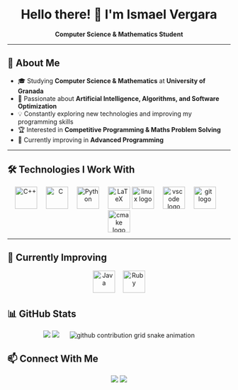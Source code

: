 <h1 align="center">Hello there! 👋 I'm Ismael Vergara</h1>  

<p align="center">
  <strong>Computer Science & Mathematics Student</strong>
</p>

---

## 🚀 About Me  
- 🎓 Studying **Computer Science & Mathematics** at **University of Granada**  
- 🤖 Passionate about **Artificial Intelligence, Algorithms, and Software Optimization**  
- 💡 Constantly exploring new technologies and improving my programming skills  
- 🏆 Interested in **Competitive Programming & Maths Problem Solving**  
- 🌱 Currently improving in **Advanced Programming** 

---

## 🛠️ Technologies I Work With  

<div align="center">
  <img src="https://cdn.jsdelivr.net/gh/devicons/devicon/icons/cplusplus/cplusplus-original.svg" height="50" alt="C++"/>
  <img width="12"/>
  <img src="https://cdn.jsdelivr.net/gh/devicons/devicon/icons/c/c-original.svg" height="50" alt="C"/>
  <img width="12"/>
  <img src="https://cdn.jsdelivr.net/gh/devicons/devicon/icons/python/python-original.svg" height="50" alt="Python"/>
  <img width="12"/>
  <img src="https://cdn.jsdelivr.net/gh/devicons/devicon/icons/latex/latex-original.svg" height="50" alt="LaTeX"/>
  <img src="https://cdn.jsdelivr.net/gh/devicons/devicon/icons/linux/linux-original.svg" height="50" alt="linux logo"  />
  <img width="12" />
  <img src="https://cdn.jsdelivr.net/gh/devicons/devicon/icons/vscode/vscode-original.svg" height="50" alt="vscode logo"  />
  <img width="12" />
  <img src="https://cdn.jsdelivr.net/gh/devicons/devicon/icons/git/git-original.svg" height="50" alt="git logo"  />
  <img width="12" />
  <img src="https://cdn.jsdelivr.net/gh/devicons/devicon/icons/cmake/cmake-original.svg" height="50" alt="cmake logo"  />
</div>

---

## 📌 Currently Improving  

<div align="center">
  <img src="https://cdn.jsdelivr.net/gh/devicons/devicon/icons/java/java-original.svg" height="50" alt="Java"/>
  <img width="10"/>
  <img src="https://cdn.jsdelivr.net/gh/devicons/devicon/icons/ruby/ruby-original.svg" height="50" alt="Ruby"/>
</div>

## 📊 GitHub Stats  

<p align="center">
  <img src="https://github-readme-stats.vercel.app/api?username=ismael-vergara&theme=dark&show_icons=true&hide_border=false&count_private=true"/>
  <img src="https://github-readme-stats.vercel.app/api/top-langs/?username=ismael-vergara&theme=dark&show_icons=true&hide_border=false&layout=compact"/>
  <picture>
    <source media="(prefers-color-scheme: dark)" srcset="https://raw.githubusercontent.com/YOUR_GITHUB_USERNAME/YOUR_GITHUB_USERNAME/output/github-contribution-grid-snake-dark.svg">
    <source media="(prefers-color-scheme: light)" srcset="https://raw.githubusercontent.com/YOUR_GITHUB_USERNAME/YOUR_GITHUB_USERNAME/output/github-contribution-grid-snake.svg">
    <img alt="github contribution grid snake animation" src="https://raw.githubusercontent.com/YOUR_GITHUB_USERNAME/YOUR_GITHUB_USERNAME/output/github-contribution-grid-snake.svg">
  </picture>
</p>

## 📫 Connect With Me  

<p align="center">
  <a href="mailto:tuemail@gmail.com"><img src="https://img.shields.io/badge/Email-D14836?style=for-the-badge&logo=gmail&logoColor=white" /></a>
  <a href="https://linkedin.com/in/ismael-vergara-garcia"><img src="https://img.shields.io/badge/LinkedIn-%230077B5.svg?&style=for-the-badge&logo=linkedin&logoColor=white" /></a>
</p>
